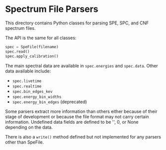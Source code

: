 Spectrum File Parsers
=====================

This directory contains Python classes for parsing SPE, SPC, and CNF
spectrum files.

The API is the same for all classes:

```python
spec = SpeFile(filename)
spec.read()
spec.apply_calibration()
```

The main spectral data are available in `spec.energies` and `spec.data`.
Other data available include:

* `spec.livetime`
* `spec.realtime`
* `spec.bin_edges_kev`
* `spec.energy_bin_widths`
* `spec.energy_bin_edges` (deprecated)

Some parsers extract more information than others either because of their
stage of development or because the file format may not carry certain
information. Undefined data fields are defined to be '', 0, or None
depending on the data.

There is also a `write()` method defined but not implemented for any
parsers other than SpeFile.
